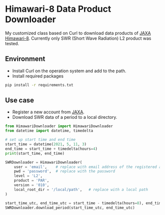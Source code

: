 # Himawari-8 Data Product Downloader

My customized class based on Curl to download data products of [JAXA Himawari-8](https://www.eorc.jaxa.jp/ptree/userguide.html). Currently only SWR (Short Wave Radiation) L2 product was tested.

## Environment

* Install Curl on the operation system and add to the path.
* Install required packages

```bash
pip install -r requirements.txt
```

## Use case

* Register a new account from [JAXA](https://www.eorc.jaxa.jp/ptree/registration_top.html).
* Download SWR data of a period to a local directory.

```python
from HimawariDownloader import HimawariDownloader
from datetime import datetime, timedelta

# set up start time and end time
start_time = datetime(2021, 5, 11, 3)
end_time = start_time + timedelta(hours=4)
print(start_time, end_time)

SWRDownloader = HimawariDownloader(
    user = 'email',    # replace with email address of the registered account
    pwd = 'password',  # replace with the password
    level = 'L2', 
    product = 'PAR', 
    version = '010', 
    local_root_dir = '/local/path',   # replace with a local path
)

start_time_utc, end_time_utc = start_time - timedelta(hours=8), end_time - timedelta(hours=8)
SWRDownloader.download_period(start_time_utc, end_time_utc)
```